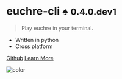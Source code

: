 
# **euchre-cli** :spades: **<small>0.4.0.dev1</small>**

> Play euchre in your terminal.

- Written in python
- Cross platform

[Github](https://github.com/bradleycwojcik/euchre-cli)
[Learn More](#euchre-cli-spades)

![color](#B3C69F)
